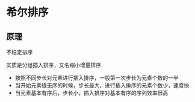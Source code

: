 # 希尔排序

## 原理

不稳定排序

实质是分组插入排序，又名缩小增量排序

* 按照不同步长对元素进行插入排序，一般第一次步长为元素个数的一半
* 当开始元素很无序的时候，步长最大，进行插入排序的元素个数少，速度快
* 当元素基本有序后，步长小，插入排序对基本有序的序列效率很高
